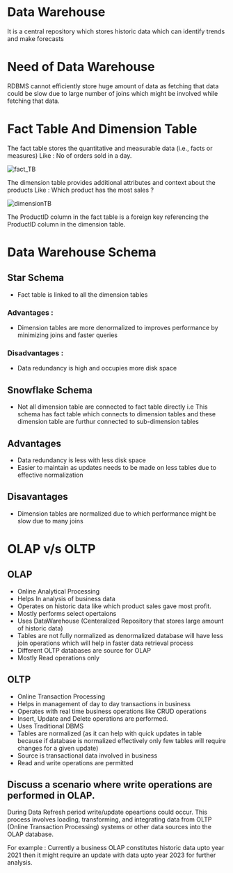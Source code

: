 # Data Warehouse

It is a central repository which stores historic data which can identify trends and make forecasts

# Need of Data Warehouse
RDBMS cannot efficiently store huge amount of data as fetching that data could be slow due to large number of joins which might be involved while fetching that data.


# Fact Table And Dimension Table
 The fact table stores the quantitative and measurable data (i.e., facts or measures) 
 Like : No of orders sold in a day.

![fact_TB](https://github.com/pragyagupta333/SQL_Concepts/assets/125549428/c00c402f-1f96-4ddc-9d37-1b2039c930ad)

 The dimension table provides additional attributes and context about the products
 Like : Which product has the most sales ?
 
![dimensionTB](https://github.com/pragyagupta333/SQL_Concepts/assets/125549428/a5606bfe-bd15-4659-98c4-a3edbf19a77f)


The ProductID column in the fact table is a foreign key referencing the ProductID column in the dimension table.

# Data Warehouse Schema

## Star Schema
- Fact table is linked to all the dimension tables
### Advantages : 
- Dimension tables are more denormalized to improves performance by minimizing joins and faster queries
### Disadvantages : 
- Data redundancy is high and occupies more disk space

## Snowflake Schema
- Not all dimension table are connected to fact table directly i.e This schema has fact table which connects to dimension tables and these dimension table are furthur connected to sub-dimension tables
## Advantages
- Data redundancy is less with less disk space 
- Easier to maintain as updates needs to be made on less tables due to effective normalization
## Disavantages
- Dimension tables are normalized due to which performance might be slow due to many joins


# OLAP v/s OLTP

## OLAP 
- Online Analytical Processing 
- Helps In analysis of business data
- Operates on historic data like which product sales gave most profit.
- Mostly performs select opertaions
- Uses DataWarehouse (Centeralized Repository that stores large amount of historic data)
- Tables are not fully normalized as denormalized database will have less join operations which will help in faster data retrieval process
- Different OLTP databases are source for OLAP
- Mostly Read operations only

## OLTP
- Online Transaction Processing 
- Helps in management of day to day transactions in business
- Operates with real time business operations like CRUD operations
- Insert, Update and Delete operations are performed.
- Uses Traditional DBMS
- Tables are normalized (as it can help with quick updates in table because if database is normalized effectively only few tables will require changes for a given update)
- Source is transactional data involved in business
- Read and write operations are permitted

## Discuss a scenario where write operations are performed in OLAP.
During Data Refresh period write/update opeartions could occur.
This process involves loading, transforming, and integrating data from OLTP (Online Transaction Processing) systems or other data sources into the OLAP database. 

For example : Currently a business OLAP constitutes historic data upto year 2021 then it might require an update with data upto year 2023 for further analysis.
